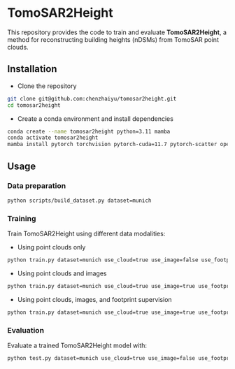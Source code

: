 # TomoSAR2Height

This repository provides the code to train and evaluate **TomoSAR2Height**, a method for reconstructing building heights (nDSMs) from TomoSAR point clouds.

## Installation

* Clone the repository
```bash
git clone git@github.com:chenzhaiyu/tomosar2height.git
cd tomosar2height
```

* Create a conda environment and install dependencies
```bash
conda create --name tomosar2height python=3.11 mamba
conda activate tomosar2height
mamba install pytorch torchvision pytorch-cuda=11.7 pytorch-scatter open3d affine laspy matplotlib Pillow plyfile PyYAML rasterio scikit-learn scipy tabulate tqdm transformations trimesh urllib3 wandb shapely hydra-core omegaconf -c pyg -c pytorch -c nvidia -c open3d-admin -c conda-forge
```

## Usage

### Data preparation

```bash
python scripts/build_dataset.py dataset=munich
```

### Training

Train TomoSAR2Height using different data modalities:

* Using point clouds only
```bash
python train.py dataset=munich use_cloud=true use_image=false use_footprint=false wandb=true run_suffix='_suffix' training.max_iteration=10000 gpu_id=0
```

* Using point clouds and images
```bash
python train.py dataset=munich use_cloud=true use_image=true use_footprint=false wandb=true run_suffix='_suffix' training.max_iteration=10000 gpu_id=0
```

* Using point clouds, images, and footprint supervision
```bash
python train.py dataset=munich use_cloud=true use_image=true use_footprint=true wandb=true run_suffix='_suffix' training.max_iteration=10000 gpu_id=0
```

### Evaluation

Evaluate a trained TomoSAR2Height model with:
```bash
python test.py dataset=munich use_cloud=true use_image=false use_footprint=true run_suffix='_suffix' gpu_id=0
```
